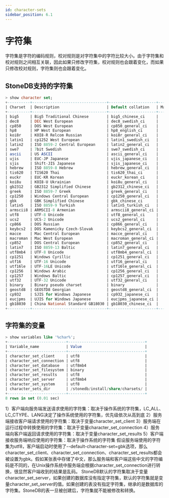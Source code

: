```yaml
---
id: character-sets
sidebar_position: 6.1
---
```


# 字符集

字符集是字符的编码规则，校对规则是对字符集中的字符比较大小。由于字符集和校对规则之间相互关联，因此如果只修改字符集，校对规则也会跟着变化，而如果只修改校对规则，字符集则也会跟着变化。
## StoneDB支持的字符集
```sql
> show character set; 
+----------+---------------------------------+---------------------+--------+
| Charset  | Description                     | Default collation   | Maxlen |
+----------+---------------------------------+---------------------+--------+
| big5     | Big5 Traditional Chinese        | big5_chinese_ci     |      2 |
| dec8     | DEC West European               | dec8_swedish_ci     |      1 |
| cp850    | DOS West European               | cp850_general_ci    |      1 |
| hp8      | HP West European                | hp8_english_ci      |      1 |
| koi8r    | KOI8-R Relcom Russian           | koi8r_general_ci    |      1 |
| latin1   | cp1252 West European            | latin1_swedish_ci   |      1 |
| latin2   | ISO 8859-2 Central European     | latin2_general_ci   |      1 |
| swe7     | 7bit Swedish                    | swe7_swedish_ci     |      1 |
| ascii    | US ASCII                        | ascii_general_ci    |      1 |
| ujis     | EUC-JP Japanese                 | ujis_japanese_ci    |      3 |
| sjis     | Shift-JIS Japanese              | sjis_japanese_ci    |      2 |
| hebrew   | ISO 8859-8 Hebrew               | hebrew_general_ci   |      1 |
| tis620   | TIS620 Thai                     | tis620_thai_ci      |      1 |
| euckr    | EUC-KR Korean                   | euckr_korean_ci     |      2 |
| koi8u    | KOI8-U Ukrainian                | koi8u_general_ci    |      1 |
| gb2312   | GB2312 Simplified Chinese       | gb2312_chinese_ci   |      2 |
| greek    | ISO 8859-7 Greek                | greek_general_ci    |      1 |
| cp1250   | Windows Central European        | cp1250_general_ci   |      1 |
| gbk      | GBK Simplified Chinese          | gbk_chinese_ci      |      2 |
| latin5   | ISO 8859-9 Turkish              | latin5_turkish_ci   |      1 |
| armscii8 | ARMSCII-8 Armenian              | armscii8_general_ci |      1 |
| utf8     | UTF-8 Unicode                   | utf8_general_ci     |      3 |
| ucs2     | UCS-2 Unicode                   | ucs2_general_ci     |      2 |
| cp866    | DOS Russian                     | cp866_general_ci    |      1 |
| keybcs2  | DOS Kamenicky Czech-Slovak      | keybcs2_general_ci  |      1 |
| macce    | Mac Central European            | macce_general_ci    |      1 |
| macroman | Mac West European               | macroman_general_ci |      1 |
| cp852    | DOS Central European            | cp852_general_ci    |      1 |
| latin7   | ISO 8859-13 Baltic              | latin7_general_ci   |      1 |
| utf8mb4  | UTF-8 Unicode                   | utf8mb4_general_ci  |      4 |
| cp1251   | Windows Cyrillic                | cp1251_general_ci   |      1 |
| utf16    | UTF-16 Unicode                  | utf16_general_ci    |      4 |
| utf16le  | UTF-16LE Unicode                | utf16le_general_ci  |      4 |
| cp1256   | Windows Arabic                  | cp1256_general_ci   |      1 |
| cp1257   | Windows Baltic                  | cp1257_general_ci   |      1 |
| utf32    | UTF-32 Unicode                  | utf32_general_ci    |      4 |
| binary   | Binary pseudo charset           | binary              |      1 |
| geostd8  | GEOSTD8 Georgian                | geostd8_general_ci  |      1 |
| cp932    | SJIS for Windows Japanese       | cp932_japanese_ci   |      2 |
| eucjpms  | UJIS for Windows Japanese       | eucjpms_japanese_ci |      3 |
| gb18030  | China National Standard GB18030 | gb18030_chinese_ci  |      4 |
+----------+---------------------------------+---------------------+--------+
```
## 字符集的变量
```sql
> show variables like '%char%';
+--------------------------+----------------------------------+
| Variable_name            | Value                            |
+--------------------------+----------------------------------+
| character_set_client     | utf8                             |
| character_set_connection | utf8                             |
| character_set_database   | utf8mb4                          |
| character_set_filesystem | binary                           |
| character_set_results    | utf8                             |
| character_set_server     | utf8mb4                          |
| character_set_system     | utf8                             |
| character_sets_dir       | /stonedb/install/share/charsets/ |
+--------------------------+----------------------------------+
8 rows in set (0.01 sec)
```
1）客户端向服务端发送请求使用的字符集：取决于操作系统的字符集，LC_ALL、LC_CTYPE、LANG决定了操作系统使用的字符集，优先级依次从高到底
2）服务端接收客户端请求使用的字符集：取决于变量character_set_client
3）服务端在运行过程中转换使用的字符集：取决于变量character_set_connection
4）服务端向客户端返回请求使用的字符集：取决于变量character_set_results
5）客户端接收服务端响应使用的字符集：取决于操作系统的字符集
假设服务端使用的字符集为utf8，客户端启动时使用了--default-character-set=gbk选项，那么character_set_client、character_set_connection、character_set_results都会被设置为gbk。假如某张表中存储了中文，那么服务端和客户端这些中文的字符编码是不同的，在Unix操作系统中服务端会根据character_set_connection进行转换，很显然客户端收到的结果是乱码。
StoneDB默认的字符集取决于变量character_set_server，如果创建的数据库没有指定字符集，默认的字符集就是变量character_set_server的值。如果创建的表没有指定字符集，继承的是数据库的字符集。StoneDB的表一旦被创建后，字符集就不能被修改和转换。
